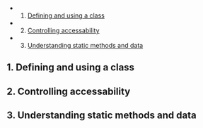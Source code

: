 <!-- vscode-markdown-toc -->
* 1. [Defining and using a class](#Definingandusingaclass)
* 2. [Controlling accessability](#Controllingaccessability)
* 3. [Understanding static methods and data](#Understandingstaticmethodsanddata)

<!-- vscode-markdown-toc-config
	numbering=true
	autoSave=true
	/vscode-markdown-toc-config -->
<!-- /vscode-markdown-toc -->

##  1. <a name='Definingandusingaclass'></a>Defining and using a class

##  2. <a name='Controllingaccessability'></a>Controlling accessability

##  3. <a name='Understandingstaticmethodsanddata'></a>Understanding static methods and data